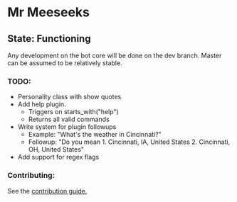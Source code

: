 # Mr Meeseeks
## State: Functioning
Any development on the bot core will be done on the dev branch. Master can be assumed to be relatively stable.
### TODO:
* Personality class with show quotes
* Add help plugin.
    * Triggers on starts_with("help")
    * Returns all valid commands
* Write system for plugin followups
    * Example: "What's the weather in Cincinnati?"
    * Followup: "Do you mean
                 1. Cincinnati, IA, United States
                 2. Cincinnati, OH, United States"
* Add support for regex flags

### Contributing:
See the [contribution guide.](https://github.com/twof/MrMeeseeksSlackBot/blob/master/CONTRIBUTING.md)
